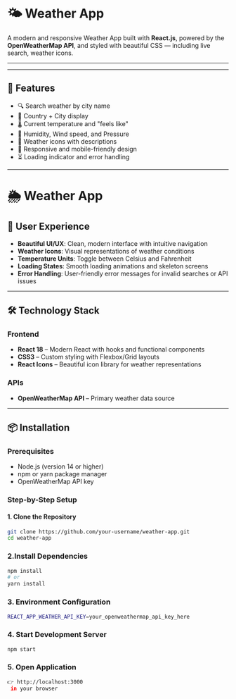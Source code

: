 # 🌤️ Weather App

A modern and responsive Weather App built with **React.js**, powered by the **OpenWeatherMap API**, and styled with beautiful CSS — including live search, weather icons.

---
---

## 🚀 Features

- 🔍 Search weather by city name
- 📍 Country + City display
- 🌡️ Current temperature and "feels like"
- 💨 Humidity, Wind speed, and Pressure
- 🌈 Weather icons with descriptions
- 📱 Responsive and mobile-friendly design
- ⏳ Loading indicator and error handling

---
# 🌦️ Weather App

## 🎨 User Experience
- **Beautiful UI/UX**: Clean, modern interface with intuitive navigation  
- **Weather Icons**: Visual representations of weather conditions  
- **Temperature Units**: Toggle between Celsius and Fahrenheit  
- **Loading States**: Smooth loading animations and skeleton screens  
- **Error Handling**: User-friendly error messages for invalid searches or API issues  

---

## 🛠️ Technology Stack

### Frontend
- **React 18** – Modern React with hooks and functional components  
- **CSS3** – Custom styling with Flexbox/Grid layouts  
- **React Icons** – Beautiful icon library for weather representations  

### APIs
- **OpenWeatherMap API** – Primary weather data source  
---

## 📦 Installation

### Prerequisites
- Node.js (version 14 or higher)  
- npm or yarn package manager  
- OpenWeatherMap API key  

### Step-by-Step Setup

#### 1. Clone the Repository
```bash
git clone https://github.com/your-username/weather-app.git
cd weather-app

```
### 2.Install Dependencies
```bash
npm install
# or
yarn install

```
### 3. Environment Configuration
```bash
REACT_APP_WEATHER_API_KEY=your_openweathermap_api_key_here

```
### 4. Start Development Server
```bash
npm start

```
### 5. Open Application
```bash
👉 http://localhost:3000
 in your browser




